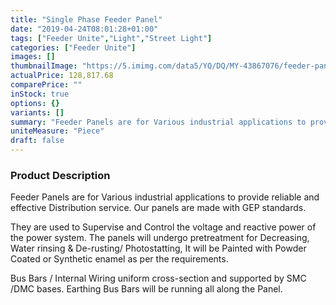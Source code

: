 ```yaml
---
title: "Single Phase Feeder Panel"
date: "2019-04-24T08:01:28+01:00"
tags: ["Feeder Unite","Light","Street Light"]
categories: ["Feeder Unite"]
images: []
thumbnailImage: "https://5.imimg.com/data5/YQ/DQ/MY-43867076/feeder-panel-500x500.jpg"
actualPrice: 128,817.68
comparePrice: ""
inStock: true
options: {}
variants: []
summary: "Feeder Panels are for Various industrial applications to provide reliable and effective Distribution service"
uniteMeasure: "Piece"
draft: false
---
```

### Product Description
Feeder Panels are for Various industrial applications to provide reliable and effective Distribution service. Our panels are made with GEP standards.

They are used to Supervise and Control the voltage and reactive power of the power system. The panels will undergo pretreatment for Decreasing, Water rinsing & De-rusting/ Photostatting, It will be Painted with Powder Coated or Synthetic enamel as per the requirements.

Bus Bars / Internal Wiring uniform cross-section and supported by SMC /DMC bases. Earthing Bus Bars will be running all along the Panel.
